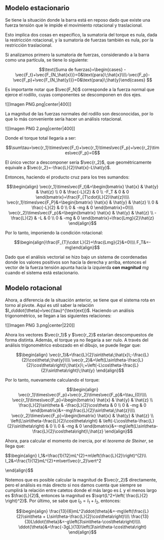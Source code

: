 
## Modelo estacionario 

Se tiene la situación donde la barra está en reposo dado que existe una fuerza tensión que le impide el movimiento rotacional y traslacional. 

Esto implica dos cosas en específico, la sumatoria del torque es nula, dada la restricción rotacional, y la sumatoria de fuerzas también es nula, por la restricción traslacional. 

Si analizamos primero la sumatoria de fuerzas, considerando a la barra como una partícula, se tiene lo siguiente: 

$$\text{Suma de fuerzas}=\begin{cases} -\vec{F_t}+\vec{F_{N_\hat{x}}}=0&\text{para}\;\hat{x}\\\\-\vec{F_p}-\vec{F_p}+\vec{F_{N_\hat{y}}}=0&\text{para}\;\hat{y}\end{cases}  
$$

Es importante notar que $\vec{F_N}$ corresponde a la fuerza normal que ejerce el rodillo, cuyas componentes se descomponen en dos ejes. 

![[Imagen PNG.png|center|400]]


La magnitud de las fuerzas normales del rodillo son desconocidas, por lo que lo más conveniente sería hacer un análisis rotacional. 

![[Imagen PNG 2.png|center|400]]

Donde el torque total llegaría a ser:


$$\sum\tau=\vec{r_1}\times\vec{F_t}+\vec{r_1}\times\vec{F_p}+\vec{r_2}\times\vec{F_p}=0$$

El único vector a descomponer sería $\vec{r_2}$, que geométricamente equivale a $\vec{r_2}=-\frac{L}{2}\hat{x}-L\hat{y}$. 

Entonces, haciendo el producto cruz para los tres sumandos: 

$$\begin{align}
\vec{r_1}\times\vec{F_t}&=\begin{bmatrix}
\hat{x} & \hat{y} & \hat{z} \\
0 & \frac{-L}{2} & 0 \\
-F_T & 0 & 0
\end{bmatrix}=\frac{F_{T\cdot}L}{2}\hat{z}\\\\  
\vec{r_1}\times\vec{F_P}&=\begin{bmatrix}
\hat{x} & \hat{y} & \hat{z} \\
0 & \frac{-L}{2} & 0 \\
0 & -mg & 0
\end{bmatrix}=0\\\\ 
\vec{r_2}\times\vec{F_p}&=\begin{bmatrix}
\hat{x} & \hat{y} & \hat{z} \\
-\frac{L}{2} & -L & 0 \\
0 & -mg & 0
\end{bmatrix}=\frac{Lmg}{2}\hat{z}
\end{align}$$

Por lo tanto, imponiendo la condición rotacional: 

$$\begin{align}\frac{F_{T}\cdot L}{2}+\frac{Lmg}{2}&=0\\\\  
F_T&=-mg\end{align}$$

Dado que el análisis vectorial se hizo bajo un sistema de coordenadas donde los valores positivos son hacia la derecha y arriba, entonces el vector de la fuerza tensión apunta hacia la izquierda **con magnitud** $mg$ cuando el sistema está estacionario. 

## Modelo rotacional 

Ahora, a diferencia de la situación anterior, se tiene que el sistema rota en torno al pivote. Aquí es util saber la relación $I_o\ddot{\theta}=\vec{\tau}^{\text{ext}}$. Haciendo un análisis trigonométrico, se llegan a las siguientes relaciones: 

![[Imagen PNG 3.png|center|220]]


Ahora los vectores $\vec{r_1}$ y $\vec{r_2}$ estarían descompuestos de forma distinta. Además, el torque ya no llegaría a ser nulo. A través del análisis trigonométrico esbozado en el dibujo, se puede llegar que: 

$$\begin{align}
\vec{r_1}&=\frac{L}{2}\sin\theta\;\hat{x}\;-\frac{L}{2}\cos\theta\;\hat{y}\\\\  
\vec{r_2}&=\left(L\sin\theta-\frac{L}{2}\cos\theta\right)\;\hat{x}\;+\left(-L\cos\theta-\frac{L}{2}\sin\theta\right)\;\hat{y}
\end{align}$$


Por lo tanto, nuevamente calculando el torque: 

$$\begin{align}
\vec{r_1}\times\vec{F_p}+\vec{r_2}\times\vec{F_p}&=\tau_{0}\\\\
\vec{r_1}\times\vec{F_p}=\begin{bmatrix}
\hat{x} & \hat{y} & \hat{z} \\
\frac{L}{2}\sin\theta & -\frac{L}{2}\cos\theta & 0 \\
0 & -mg & 0
\end{bmatrix}&=-mg\frac{L}{2}\sin\theta\;\hat{z}\\\\
\vec{r_2}\times\vec{F_p}=\begin{bmatrix}
\hat{x} & \hat{y} & \hat{z} \\
\left(L\sin\theta-\frac{L}{2}\cos\theta\right) & \left(-L\cos\theta-\frac{L}{2}\sin\theta\right) & 0 \\
0 & -mg & 0
\end{bmatrix}&=-mg\left(L\sin\theta-\frac{L}{2}\cos\theta\right)\;\hat{z}
\end{align}$$

Ahora, para calcular el momento de inercia, por el *teorema de Steiner*, se llega que: 

$$\begin{align}
I_1&=\frac{1}{12}mL^{2}+m\left(\frac{L}{2}\right)^{2}\\\\  
I_2&=\frac{1}{12}mL^{2}+m\vert\vec{r_2}\vert^2

\end{align}$$

Notemos que es posible calcular la magnitud de $\vec{r_2}$ directamente, pero el análisis es más directo si nos damos cuenta que siempre se cumplirá la relación entre catetos donde el más largo es $L$ y el menos largo es $\frac{L}{2}$, entonces la magnitud es $\sqrt{L^2+\left( \frac{L}{2} \right)^2}$. Por último, se sabe que $I_0=I_1+I_2$, entonces: 

$$\begin{align}
\frac{13}{6}mL^2\ddot{\theta}&=-mg\left(\frac{L}{2}\sin\theta + L\sin\theta-\frac{L}{2}\cos\theta\right)\\\\
\frac{13}{3}L\ddot{\theta}&=-g\left(3\sin\theta-\cos\theta\right)\\\\  
\ddot{\theta}&=\frac{-3gL}{13}\left(3\sin\theta-\cos\theta\right)
\end{align}$$
